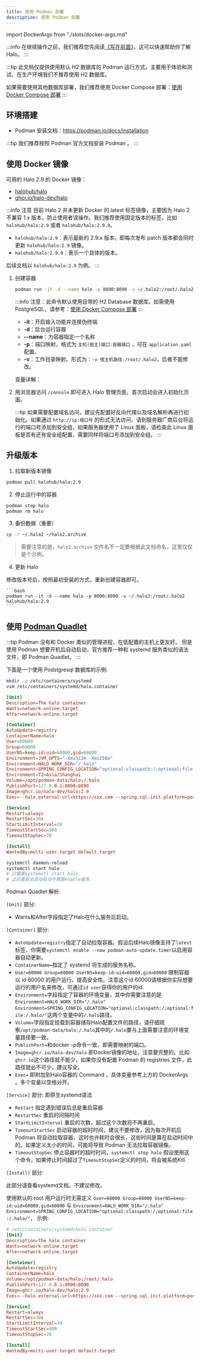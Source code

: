 ```yaml
---
title: 使用 Podman 部署
description: 使用 Podman 部署
---
```


import DockerArgs from "./slots/docker-args.md"

:::info
在继续操作之前，我们推荐您先阅读[《写在前面》](../prepare)，这可以快速帮助你了解 Halo。
:::

:::tip
此文档仅提供使用默认 H2 数据库的 Podman 运行方式，主要用于体验和测试，在生产环境我们不推荐使用 H2 数据库。

如果需要使用其他数据库部署，我们推荐使用 Docker Compose 部署：[使用 Docker Compose 部署](./docker-compose)
:::

## 环境搭建

- Podman 安装文档：<https://podman.io/docs/installation>

:::tip
我们推荐按照 Podman 官方文档安装 Podman 。
:::

## 使用 Docker 镜像

可用的 Halo 2.9 的 Docker 镜像：

- [halohub/halo](https://hub.docker.com/r/halohub/halo)
- [ghcr.io/halo-dev/halo](https://github.com/halo-dev/halo/pkgs/container/halo)

:::info 注意
目前 Halo 2 并未更新 Docker 的 latest 标签镜像，主要因为 Halo 2 不兼容 1.x 版本，防止使用者误操作。我们推荐使用固定版本的标签，比如 `halohub/halo:2.9` 或者 `halohub/halo:2.9.0`。

- `halohub/halo:2.9`：表示最新的 2.9.x 版本，即每次发布 patch 版本都会同时更新 `halohub/halo:2.9` 镜像。
- `halohub/halo:2.9.0`：表示一个具体的版本。

后续文档以 `halohub/halo:2.9` 为例。
:::

1. 创建容器

    ```bash
    podman run -it -d --name halo -p 8090:8090 -v ~/.halo2:/root/.halo2 halohub/halo:2.9
    ```

    :::info
    注意：此命令默认使用自带的 H2 Database 数据库。如需使用 PostgreSQL，请参考：[使用 Docker Compose 部署](./docker-compose)
    :::

    - **-it**：开启输入功能并连接伪终端
    - **-d**：后台运行容器
    - **--name**：为容器指定一个名称
    - **-p**：端口映射，格式为 `主机(宿主)端口:容器端口` ，可在 `application.yaml` 配置。
    - **-v**：工作目录映射。形式为：`-v 宿主机路径:/root/.halo2`，后者不能修改。

    变量详解：

    <DockerArgs />

1. 用浏览器访问 `/console` 即可进入 Halo 管理页面，首次启动会进入初始化页面。

    :::tip
    如果需要配置域名访问，建议先配置好反向代理以及域名解析再进行初始化。如果通过 `http://ip:端口号` 的形式无法访问，请到服务器厂商后台将运行的端口号添加到安全组，如果服务器使用了 Linux 面板，请检查此 Linux 面板是否有还有安全组配置，需要同样将端口号添加到安全组。
    :::

## 升级版本

1. 拉取新版本镜像

  ```bash
  podman pull halohub/halo:2.9
  ```

2. 停止运行中的容器

  ```bash
  podman stop halo
  podman rm halo
  ```

3. 备份数据（重要）

  ```bash
  cp -r ~/.halo2 ~/halo2.archive
  ```

  > 需要注意的是，`halo2.archive` 文件名不一定要根据此文档命名，这里仅仅是个示例。

4. 更新 Halo

  修改版本号后，按照最初安装的方式，重新创建容器即可。

    ```bash
    podman run -it -d --name halo -p 8090:8090 -v ~/.halo2:/root/.halo2 halohub/halo:2.9
    ```

## 使用 [Podman Quadlet](https://docs.podman.io/en/latest/markdown/podman-systemd.unit.5.html)

:::tip
Podman 没有和 Docker 类似的管理进程，在低配置的主机上更友好。
但是使用 Podman 想要开机后自动启动，官方推荐一种和 systemd 服务类似的语法文件，即 Podman Quadlet。
:::

下面是一个使用 Podstgresql 数据库的示例:

  ```bash
  mkdir -p /etc/containers/systemd
  vim /etc/containers/systemd/halo.container
  ```

  ```conf
  [Unit]
  Description=The halo container
  Wants=network-online.target
  After=network-online.target

  [Container]
  AutoUpdate=registry
  ContainerName=halo
  User=60000
  Group=60000
  UserNS=keep-id:uid=60000,gid=60000
  Environment=JVM_OPTS="-Xmx512m -Xms256m"
  Environment=HALO_WORK_DIR="/.halo"
  Environment=SPRING_CONFIG_LOCATION="optional:classpath:/;optional:file:/.halo/"
  Environment=TZ=Asia/Shanghai
  Volume=/opt/podman-data/halo:/.halo
  PublishPort=127.0.0.1:8090:8090
  Image=ghcr.io/halo-dev/halo:2.9
  Exec=--halo.external-url=https://xxx.com --spring.sql.init.platform=postgresql --spring.r2dbc.url=r2dbc:pool:postgresql://127.0.0.1:5432/my-db --spring.r2dbc.username=my-user --spring.r2dbc.password=my-password --halo.cache.page.disabled=false

  [Service]
  Restart=always
  RestartSec=30s
  StartLimitInterval=30
  TimeoutStartSec=900
  TimeoutStopSec=70

  [Install]
  WantedBy=multi-user.target default.target
  ```

  ```bash
  systemctl daemon-reload
  systemctl start halo
  # 只需要systemctl start halo.
  # 之后重启会自动启动不需要enable服务.
  ```

Podman Quadlet 解析:

`[Unit]` 部分:

- Wants和After字段指定了Halo在什么服务后启动。

`[Container]` 部分:

- `AutoUpdate=registry`指定了自动拉取容器。假设后续Halo镜像支持了`latest`标签，你需要`systemctl enable --now podman-auto-update.timer`以启用容器自动更新。
- `ContainerName=`指定了 systemd 将生成的服务名称。
- `User=60000 Group=60000 UserNS=keep-id:uid=60000,gid=60000` 限制容器以 id 60000 的用户运行，提高安全性。注意这个id 60000请根据你实际想要运行的用户名来修改，可通过`id user`获得你的用户的id.
- `Environment=`字段指定了容器的环境变量，其中你需要注意的是`Environment=HALO_WORK_DIR="/.halo"` `Environment=SPRING_CONFIG_LOCATION="optional:classpath:/;optional:file:/.halo/"`这两个变量中的`/.halo`路径。
- `Volume=`字段指定挂载到容器储存Halo配置文件的路径，请仔细观察`/opt/podman-data/halo:/.halo`其中的`/.halo`要与上面需要注意的环境变量路径要一致。
- `PublishPort=`和docker -p命令一致，即需要映射的端口。
- `Image=ghcr.io/halo-dev/halo` 即Docker镜像的地址，注意要完整的。比如`ghcr.io`这个路径就不能少，如果你没有配置 Podman 的 registries 文件，此路径就必不可少，建议写全。
- `Exec=` 即附加到Halo容器的 Command ，具体变量参考上方的 DockerArgs 。多个变量以空格分开。

`[Service]` 部分:
即原生systemd语法

- `Restart` 指定遇到错误后总是重启容器
- `RestartSec` 重启的间隔时间
- `StartLimitInterval` 重启的次数，超过这个次数将不再重启。
- `TimeoutStartSec` 启动容器的超时时间，建议不要修改，因为每次开机后 Podman 将自动拉取容器，这时也许耗时会很长，这些时间是算在启动时间中的。如果定义太小的时间，可能将导致 Podman 无法拉取容器镜像。
- `TimeoutStopSec` 停止容器时的超时时间，`systemctl stop halo` 假设使用这个命令，如果停止时间超过了`TimeoutStopSec`定义的时间，将会被系统Kill.

`[Install]` 部分:

此部分请查看systemd文档，不建议修改。

使用默认的 root 用户运行时无需定义 `User=60000 Group=60000 UserNS=keep-id:uid=60000,gid=60000` 与 `Environment=HALO_WORK_DIR="/.halo"` `Environment=SPRING_CONFIG_LOCATION="optional:classpath:/;optional:file:/.halo/"`，
示例:

  ```conf
  # /etc/containers/systemd/halo.container
  [Unit]
  Description=The halo container
  Wants=network-online.target
  After=network-online.target

  [Container]
  AutoUpdate=registry
  ContainerName=halo
  Volume=/opt/podman-data/halo:/root/.halo
  PublishPort=127.0.0.1:8090:8090
  Image=ghcr.io/halo-dev/halo:2.9
  Exec=--halo.external-url=https://xxx.com --spring.sql.init.platform=postgresql --spring.r2dbc.url=r2dbc:pool:postgresql://127.0.0.1:5432/my-db --spring.r2dbc.username=my-user --spring.r2dbc.password=my-password --halo.cache.page.disabled=false

  [Service]
  Restart=always
  RestartSec=30s
  StartLimitInterval=30
  TimeoutStartSec=900
  TimeoutStopSec=70

  [Install]
  WantedBy=multi-user.target default.target
  ```
